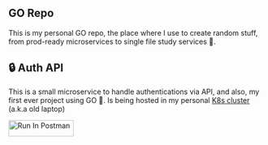 ## GO Repo

This is my personal GO repo, the place where I use to create random stuff, from prod-ready microservices to single file study services 📓.

## 🔒 Auth API

This is a small microservice to handle authentications via API, and also, my first ever project using GO 💙. Is being hosted in my personal [K8s cluster](https://.postman.co/workspace/My-Workspace~1e261ab2-0881-450b-8097-7475a6233f02/collection/39658714-7fe50393-78c3-471c-8181-3ec6713c0238?action=share&creator=39658714&active-environment=39658714-43d74b6a-a0e8-4fdb-9d10-ee1090ff00aa) (a.k.a old laptop)

[<img src="https://run.pstmn.io/button.svg" alt="Run In Postman" style="width: 128px; height: 32px;">](https://app.getpostman.com/run-collection/39658714-7fe50393-78c3-471c-8181-3ec6713c0238?action=collection%2Ffork&source=rip_markdown&collection-url=entityId%3D39658714-7fe50393-78c3-471c-8181-3ec6713c0238%26entityType%3Dcollection%26workspaceId%3Da4a05acf-ef01-4fab-9091-553b8311139f)
